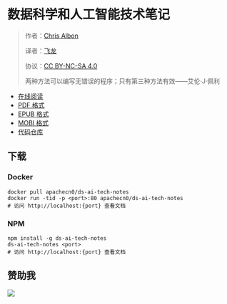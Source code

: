 # 数据科学和人工智能技术笔记

> 作者：[Chris Albon](https://chrisalbon.com/)
> 
> 译者：[飞龙](https://github.com/wizardforcel)
> 
> 协议：[CC BY-NC-SA 4.0](http://creativecommons.org/licenses/by-nc-sa/4.0/)
> 
> 两种方法可以编写无错误的程序；只有第三种方法有效——艾伦·J·佩利

<!-- break -->

+ [在线阅读](https://dsai-notes.flygon.net)
+ [PDF 格式](https://www.gitbook.com/download/pdf/book/wizardforcel/ds-ai-tech-notes)
+ [EPUB 格式](https://www.gitbook.com/download/epub/book/wizardforcel/ds-ai-tech-notes)
+ [MOBI 格式](https://www.gitbook.com/download/mobi/book/wizardforcel/ds-ai-tech-notes)
+ [代码仓库](https://github.com/apachecn/ds-ai-tech-notes)

## 下载

### Docker

```
docker pull apachecn0/ds-ai-tech-notes
docker run -tid -p <port>:80 apachecn0/ds-ai-tech-notes
# 访问 http://localhost:{port} 查看文档
```

### NPM

```
npm install -g ds-ai-tech-notes
ds-ai-tech-notes <port>
# 访问 http://localhost:{port} 查看文档
```

## 赞助我

![](http://ww1.sinaimg.cn/large/841aea59ly1fx0qnvulnjj2074074747.jpg)
